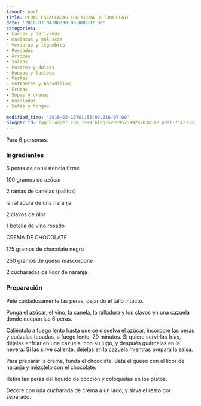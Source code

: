 ```yaml
---
layout: post
title: PERAS ESCALFADAS CON CREMA DE CHOCOLATE
date: '2010-07-04T08:30:00.000-07:00'
categories:
- Carnes y derivados
- Mariscos y moluscos
- Verduras y legumbres
- Pescados
- Arroces
- Salsas
- Postres y dulces
- Huevos y lacteos
- Pastas
- Entrantes y bocadillos
- Frutas
- Sopas y cremas
- Ensaladas
- Setas y hongos
 
modified_time: '2016-03-16T01:53:03.216-07:00'
blogger_id: tag:blogger.com,1999:blog-5299957599287034512.post-714277228314274613
---
```


Para 6 personas.

<h3>Ingredientes</h3>

6 peras de consistencia firme

100 gramos de azúcar

2 ramas de canelas (palitos)

la ralladura de una naranja

2 clavos de olor

1 botella de vino rosado

CREMA DE CHOCOLATE

175 gramos de chocolate negro

250 gramos de queso mascorpone

2 cucharadas de licor de naranja

<h3>Preparación</h3>

Pele cuidadosamente las peras, dejando el tallo intacto.

Ponga el azúcar, el vino, la canela, la ralladura y los clavos en una cazuela donde quepan las 6 peras.

Caliéntalo a fuego lento hasta que se disuelva el azúcar, incorpore las peras y cuézalas tapadas, a fuego lento, 20 minutos. Si quiere servirlas frías, déjelas enfriar en una cazuela, con su jugo, y después guárdelas en la nevera. Si las sirve caliente, déjelas en la cazuela mientras prepara la salsa.

Para preparar la crema, funda el chocolate. Bata el queso con el licor de naranja y mézclelo con el chocolate.

Retire las peras del líquido de cocción y colóquelas en los platos.

Decore con una cucharada de crema a un lado, y sirva el resto por separado.

